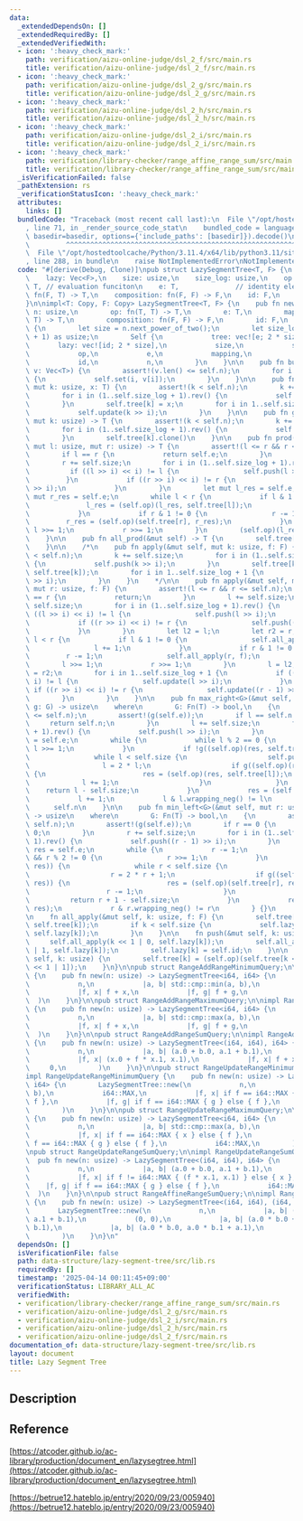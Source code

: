 ```yaml
---
data:
  _extendedDependsOn: []
  _extendedRequiredBy: []
  _extendedVerifiedWith:
  - icon: ':heavy_check_mark:'
    path: verification/aizu-online-judge/dsl_2_f/src/main.rs
    title: verification/aizu-online-judge/dsl_2_f/src/main.rs
  - icon: ':heavy_check_mark:'
    path: verification/aizu-online-judge/dsl_2_g/src/main.rs
    title: verification/aizu-online-judge/dsl_2_g/src/main.rs
  - icon: ':heavy_check_mark:'
    path: verification/aizu-online-judge/dsl_2_h/src/main.rs
    title: verification/aizu-online-judge/dsl_2_h/src/main.rs
  - icon: ':heavy_check_mark:'
    path: verification/aizu-online-judge/dsl_2_i/src/main.rs
    title: verification/aizu-online-judge/dsl_2_i/src/main.rs
  - icon: ':heavy_check_mark:'
    path: verification/library-checker/range_affine_range_sum/src/main.rs
    title: verification/library-checker/range_affine_range_sum/src/main.rs
  _isVerificationFailed: false
  _pathExtension: rs
  _verificationStatusIcon: ':heavy_check_mark:'
  attributes:
    links: []
  bundledCode: "Traceback (most recent call last):\n  File \"/opt/hostedtoolcache/Python/3.11.4/x64/lib/python3.11/site-packages/onlinejudge_verify/documentation/build.py\"\
    , line 71, in _render_source_code_stat\n    bundled_code = language.bundle(stat.path,\
    \ basedir=basedir, options={'include_paths': [basedir]}).decode()\n          \
    \         ^^^^^^^^^^^^^^^^^^^^^^^^^^^^^^^^^^^^^^^^^^^^^^^^^^^^^^^^^^^^^^^^^^^^^^^^^^^^^^^^^\n\
    \  File \"/opt/hostedtoolcache/Python/3.11.4/x64/lib/python3.11/site-packages/onlinejudge_verify/languages/rust.py\"\
    , line 288, in bundle\n    raise NotImplementedError\nNotImplementedError\n"
  code: "#[derive(Debug, Clone)]\npub struct LazySegmentTree<T, F> {\n    tree: Vec<T>,\n\
    \    lazy: Vec<F>,\n    size: usize,\n    size_log: usize,\n    op: fn(T, T) ->\
    \ T, // evaluation funciton\n    e: T,              // identity element\n    mapping:\
    \ fn(F, T) -> T,\n    composition: fn(F, F) -> F,\n    id: F,\n    n: usize,\n\
    }\n\nimpl<T: Copy, F: Copy> LazySegmentTree<T, F> {\n    pub fn new(\n       \
    \ n: usize,\n        op: fn(T, T) -> T,\n        e: T,\n        mapping: fn(F,\
    \ T) -> T,\n        composition: fn(F, F) -> F,\n        id: F,\n    ) -> Self\
    \ {\n        let size = n.next_power_of_two();\n        let size_log = (size.ilog2()\
    \ + 1) as usize;\n        Self {\n            tree: vec![e; 2 * size],\n     \
    \       lazy: vec![id; 2 * size],\n            size,\n            size_log,\n\
    \            op,\n            e,\n            mapping,\n            composition,\n\
    \            id,\n            n,\n        }\n    }\n\n    pub fn build(&mut self,\
    \ v: Vec<T>) {\n        assert!(v.len() <= self.n);\n        for i in 0..v.len()\
    \ {\n            self.set(i, v[i]);\n        }\n    }\n\n    pub fn set(&mut self,\
    \ mut k: usize, x: T) {\n        assert!(k < self.n);\n        k += self.size;\n\
    \        for i in (1..self.size_log + 1).rev() {\n            self.push(k >> i);\n\
    \        }\n        self.tree[k] = x;\n        for i in 1..self.size_log + 1 {\n\
    \            self.update(k >> i);\n        }\n    }\n\n    pub fn get(&mut self,\
    \ mut k: usize) -> T {\n        assert!(k < self.n);\n        k += self.size;\n\
    \        for i in (1..self.size_log + 1).rev() {\n            self.push(k >> i);\n\
    \        }\n        self.tree[k].clone()\n    }\n\n    pub fn prod(&mut self,\
    \ mut l: usize, mut r: usize) -> T {\n        assert!(l <= r && r <= self.n);\n\
    \        if l == r {\n            return self.e;\n        }\n        l += self.size;\n\
    \        r += self.size;\n        for i in (1..self.size_log + 1).rev() {\n  \
    \          if ((l >> i) << i) != l {\n                self.push(l >> i);\n   \
    \         }\n            if ((r >> i) << i) != r {\n                self.push(r\
    \ >> i);\n            }\n        }\n        let mut l_res = self.e;\n        let\
    \ mut r_res = self.e;\n        while l < r {\n            if l & 1 != 0 {\n  \
    \              l_res = (self.op)(l_res, self.tree[l]);\n                l += 1;\n\
    \            }\n            if r & 1 != 0 {\n                r -= 1;\n       \
    \         r_res = (self.op)(self.tree[r], r_res);\n            }\n           \
    \ l >>= 1;\n            r >>= 1;\n        }\n        (self.op)(l_res, r_res)\n\
    \    }\n\n    pub fn all_prod(&mut self) -> T {\n        self.tree[1].clone()\n\
    \    }\n\n    /*\n    pub fn apply(&mut self, mut k: usize, f: F) {\n        assert!(k\
    \ < self.n);\n        k += self.size;\n        for i in (1..self.size_log + 1).rev()\
    \ {\n            self.push(k >> i);\n        }\n        self.tree[k] = (self.mapping)(f,\
    \ self.tree[k]);\n        for i in 1..self.size_log + 1 {\n            self.update(k\
    \ >> i);\n        }\n    }\n    */\n\n    pub fn apply(&mut self, mut l: usize,\
    \ mut r: usize, f: F) {\n        assert!(l <= r && r <= self.n);\n        if l\
    \ == r {\n            return;\n        }\n        l += self.size;\n        r +=\
    \ self.size;\n        for i in (1..self.size_log + 1).rev() {\n            if\
    \ ((l >> i) << i) != l {\n                self.push(l >> i);\n            }\n\
    \            if ((r >> i) << i) != r {\n                self.push((r - 1) >> i);\n\
    \            }\n        }\n        let l2 = l;\n        let r2 = r;\n        while\
    \ l < r {\n            if l & 1 != 0 {\n                self.all_apply(l, f);\n\
    \                l += 1;\n            }\n            if r & 1 != 0 {\n       \
    \         r -= 1;\n                self.all_apply(r, f);\n            }\n    \
    \        l >>= 1;\n            r >>= 1;\n        }\n        l = l2;\n        r\
    \ = r2;\n        for i in 1..self.size_log + 1 {\n            if ((l >> i) <<\
    \ i) != l {\n                self.update(l >> i);\n            }\n           \
    \ if ((r >> i) << i) != r {\n                self.update((r - 1) >> i);\n    \
    \        }\n        }\n    }\n\n    pub fn max_right<G>(&mut self, mut l: usize,\
    \ g: G) -> usize\n    where\n        G: Fn(T) -> bool,\n    {\n        assert!(l\
    \ <= self.n);\n        assert!(g(self.e));\n        if l == self.n {\n       \
    \     return self.n;\n        }\n        l += self.size;\n        for i in (1..self.size_log\
    \ + 1).rev() {\n            self.push(l >> i);\n        }\n        let mut res\
    \ = self.e;\n        while {\n            while l % 2 == 0 {\n               \
    \ l >>= 1;\n            }\n            if !g((self.op)(res, self.tree[l])) {\n\
    \                while l < self.size {\n                    self.push(l);\n  \
    \                  l = 2 * l;\n                    if g((self.op)(res, self.tree[l]))\
    \ {\n                        res = (self.op)(res, self.tree[l]);\n           \
    \             l += 1;\n                    }\n                }\n            \
    \    return l - self.size;\n            }\n            res = (self.op)(res, self.tree[l]);\n\
    \            l += 1;\n            l & l.wrapping_neg() != l\n        } {}\n  \
    \      self.n\n    }\n\n    pub fn min_left<G>(&mut self, mut r: usize, g: G)\
    \ -> usize\n    where\n        G: Fn(T) -> bool,\n    {\n        assert!(r <=\
    \ self.n);\n        assert!(g(self.e));\n        if r == 0 {\n            return\
    \ 0;\n        }\n        r += self.size;\n        for i in (1..self.size_log +\
    \ 1).rev() {\n            self.push((r - 1) >> i);\n        }\n        let mut\
    \ res = self.e;\n        while {\n            r -= 1;\n            while r > 1\
    \ && r % 2 != 0 {\n                r >>= 1;\n            }\n            if !g((self.op)(self.tree[r],\
    \ res)) {\n                while r < self.size {\n                    self.push(r);\n\
    \                    r = 2 * r + 1;\n                    if g((self.op)(self.tree[r],\
    \ res)) {\n                        res = (self.op)(self.tree[r], res);\n     \
    \                   r -= 1;\n                    }\n                }\n      \
    \          return r + 1 - self.size;\n            }\n            res = (self.op)(self.tree[r],\
    \ res);\n            r & r.wrapping_neg() != r\n        } {}\n        0\n    }\n\
    \n    fn all_apply(&mut self, k: usize, f: F) {\n        self.tree[k] = (self.mapping)(f,\
    \ self.tree[k]);\n        if k < self.size {\n            self.lazy[k] = (self.composition)(f,\
    \ self.lazy[k]);\n        }\n    }\n\n    fn push(&mut self, k: usize) {\n   \
    \     self.all_apply(k << 1 | 0, self.lazy[k]);\n        self.all_apply(k << 1\
    \ | 1, self.lazy[k]);\n        self.lazy[k] = self.id;\n    }\n\n    fn update(&mut\
    \ self, k: usize) {\n        self.tree[k] = (self.op)(self.tree[k << 1 | 0], self.tree[k\
    \ << 1 | 1]);\n    }\n}\n\npub struct RangeAddRangeMinimumQuery;\n\nimpl RangeAddRangeMinimumQuery\
    \ {\n    pub fn new(n: usize) -> LazySegmentTree<i64, i64> {\n        LazySegmentTree::new(\n\
    \            n,\n            |a, b| std::cmp::min(a, b),\n            i64::MAX,\n\
    \            |f, x| f + x,\n            |f, g| f + g,\n            0,\n      \
    \  )\n    }\n}\n\npub struct RangeAddRangeMaximumQuery;\n\nimpl RangeAddRangeMaximumQuery\
    \ {\n    pub fn new(n: usize) -> LazySegmentTree<i64, i64> {\n        LazySegmentTree::new(\n\
    \            n,\n            |a, b| std::cmp::max(a, b),\n            i64::MIN,\n\
    \            |f, x| f + x,\n            |f, g| f + g,\n            0,\n      \
    \  )\n    }\n}\n\npub struct RangeAddRangeSumQuery;\n\nimpl RangeAddRangeSumQuery\
    \ {\n    pub fn new(n: usize) -> LazySegmentTree<(i64, i64), i64> {\n        LazySegmentTree::new(\n\
    \            n,\n            |a, b| (a.0 + b.0, a.1 + b.1),\n            (0, 0),\n\
    \            |f, x| (x.0 + f * x.1, x.1),\n            |f, x| f + x,\n       \
    \     0,\n        )\n    }\n}\n\npub struct RangeUpdateRangeMinimumQuery;\n\n\
    impl RangeUpdateRangeMinimumQuery {\n    pub fn new(n: usize) -> LazySegmentTree<i64,\
    \ i64> {\n        LazySegmentTree::new(\n            n,\n            |a, b| std::cmp::min(a,\
    \ b),\n            i64::MAX,\n            |f, x| if f == i64::MAX { x } else {\
    \ f },\n            |f, g| if f == i64::MAX { g } else { f },\n            i64::MAX,\n\
    \        )\n    }\n}\n\npub struct RangeUpdateRangeMaximumQuery;\n\nimpl RangeUpdateRangeMaximumQuery\
    \ {\n    pub fn new(n: usize) -> LazySegmentTree<i64, i64> {\n        LazySegmentTree::new(\n\
    \            n,\n            |a, b| std::cmp::max(a, b),\n            i64::MIN,\n\
    \            |f, x| if f == i64::MAX { x } else { f },\n            |f, g| if\
    \ f == i64::MAX { g } else { f },\n            i64::MAX,\n        )\n    }\n}\n\
    \npub struct RangeUpdateRangeSumQuery;\n\nimpl RangeUpdateRangeSumQuery {\n  \
    \  pub fn new(n: usize) -> LazySegmentTree<(i64, i64), i64> {\n        LazySegmentTree::new(\n\
    \            n,\n            |a, b| (a.0 + b.0, a.1 + b.1),\n            (0, 0),\n\
    \            |f, x| if f != i64::MAX { (f * x.1, x.1) } else { x },\n        \
    \    |f, g| if f == i64::MAX { g } else { f },\n            i64::MAX,\n      \
    \  )\n    }\n}\n\npub struct RangeAffineRangeSumQuery;\n\nimpl RangeAffineRangeSumQuery\
    \ {\n    pub fn new(n: usize) -> LazySegmentTree<(i64, i64), (i64, i64)> {\n \
    \       LazySegmentTree::new(\n            n,\n            |a, b| (a.0 + b.0,\
    \ a.1 + b.1),\n            (0, 0),\n            |a, b| (a.0 * b.0 + a.1 * b.1,\
    \ b.1),\n            |a, b| (a.0 * b.0, a.0 * b.1 + a.1),\n            (1, 0),\n\
    \        )\n    }\n}\n"
  dependsOn: []
  isVerificationFile: false
  path: data-structure/lazy-segment-tree/src/lib.rs
  requiredBy: []
  timestamp: '2025-04-14 00:11:45+09:00'
  verificationStatus: LIBRARY_ALL_AC
  verifiedWith:
  - verification/library-checker/range_affine_range_sum/src/main.rs
  - verification/aizu-online-judge/dsl_2_g/src/main.rs
  - verification/aizu-online-judge/dsl_2_i/src/main.rs
  - verification/aizu-online-judge/dsl_2_h/src/main.rs
  - verification/aizu-online-judge/dsl_2_f/src/main.rs
documentation_of: data-structure/lazy-segment-tree/src/lib.rs
layout: document
title: Lazy Segment Tree
---
```


## Description

## Reference

[https://atcoder.github.io/ac-library/production/document_en/lazysegtree.html](https://atcoder.github.io/ac-library/production/document_en/lazysegtree.html)

[https://betrue12.hateblo.jp/entry/2020/09/23/005940](https://betrue12.hateblo.jp/entry/2020/09/23/005940)
